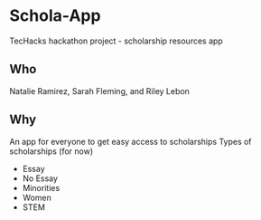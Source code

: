 # Schola-App
TecHacks hackathon project - scholarship resources app

## Who
Natalie Ramirez, Sarah Fleming, and Riley Lebon

## Why
An app for everyone to get easy access to scholarships
Types of scholarships (for now)
- Essay
- No Essay
- Minorities
- Women
- STEM
